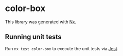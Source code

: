 # color-box

This library was generated with [Nx](https://nx.dev).

## Running unit tests

Run `nx test color-box` to execute the unit tests via [Jest](https://jestjs.io).
